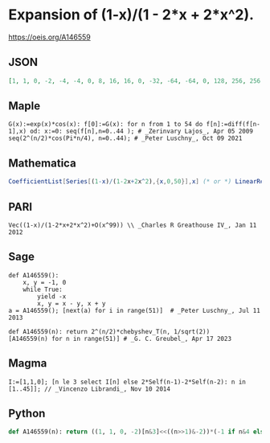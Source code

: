 # Expansion of \(1\-x\)/\(1 \- 2\*x \+ 2\*x^2\)\.
https://oeis.org/A146559
## JSON
```JSON
[1, 1, 0, -2, -4, -4, 0, 8, 16, 16, 0, -32, -64, -64, 0, 128, 256, 256, 0, -512, -1024, -1024, 0, 2048, 4096, 4096, 0, -8192, -16384, -16384, 0, 32768, 65536, 65536, 0, -131072, -262144, -262144, 0, 524288, 1048576, 1048576, 0, -2097152, -4194304]
```
## Maple
```Maple
G(x):=exp(x)*cos(x): f[0]:=G(x): for n from 1 to 54 do f[n]:=diff(f[n-1],x) od: x:=0: seq(f[n],n=0..44 ); # _Zerinvary Lajos_, Apr 05 2009
seq(2^(n/2)*cos(Pi*n/4), n=0..44); # _Peter Luschny_, Oct 09 2021
```
## Mathematica
```Mathematica
CoefficientList[Series[(1-x)/(1-2x+2x^2),{x,0,50}],x] (* or *) LinearRecurrence[{2,-2},{1,1},50] (* _Harvey P. Dale_, Oct 13 2011 *)
```
## PARI
```PARI
Vec((1-x)/(1-2*x+2*x^2)+O(x^99)) \\ _Charles R Greathouse IV_, Jan 11 2012
```
## Sage
```Sage
def A146559():
    x, y = -1, 0
    while True:
        yield -x
        x, y = x - y, x + y
a = A146559(); [next(a) for i in range(51)]  # _Peter Luschny_, Jul 11 2013
```
```Sage
def A146559(n): return 2^(n/2)*chebyshev_T(n, 1/sqrt(2))
[A146559(n) for n in range(51)] # _G. C. Greubel_, Apr 17 2023
```
## Magma
```Magma
I:=[1,1,0]; [n le 3 select I[n] else 2*Self(n-1)-2*Self(n-2): n in [1..45]]; // _Vincenzo Librandi_, Nov 10 2014
```
## Python
```Python
def A146559(n): return ((1, 1, 0, -2)[n&3]<<((n>>1)&-2))*(-1 if n&4 else 1) # _Chai Wah Wu_, Feb 16 2024
```
